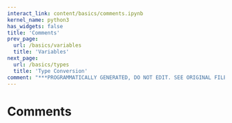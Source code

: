 ```yaml
---
interact_link: content/basics/comments.ipynb
kernel_name: python3
has_widgets: false
title: 'Comments'
prev_page:
  url: /basics/variables
  title: 'Variables'
next_page:
  url: /basics/types
  title: 'Type Conversion'
comment: "***PROGRAMMATICALLY GENERATED, DO NOT EDIT. SEE ORIGINAL FILES IN /content***"
---
```

# Comments

